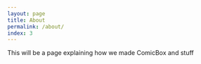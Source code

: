```yaml
---
layout: page
title: About
permalink: /about/
index: 3
---
```


This will be a page explaining how we made ComicBox and stuff